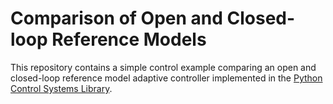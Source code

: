 # Comparison of Open and Closed-loop Reference Models

This repository contains a simple control example comparing an open and closed-loop reference model adaptive controller implemented in the [Python Control Systems Library](https://python-control.org/).
